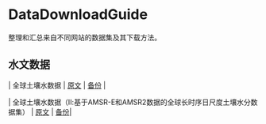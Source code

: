 # DataDownloadGuide
整理和汇总来自不同网站的数据集及其下载方法。

## 水文数据

| 全球土壤水数据  | [原文](https://mp.weixin.qq.com/s/9Ft3saueNQt60mwTBWk0Gw) | [备份](https://chikit-l.github.io/DataDownloadGuide/WebpageBackup/水文数据——全球土壤水数据.html) |

| 全球土壤水数据（Ⅱ:基于AMSR-E和AMSR2数据的全球长时序日尺度土壤水分数据集） | [原文](https://mp.weixin.qq.com/s?__biz=MzI0NzIzODE4MA==&mid=2247525294&idx=1&sn=5b00c94531303699654418c380d7e854&scene=21#wechat_redirect) | [备份](https://chikit-l.github.io/DataDownloadGuide/WebpageBackup/水文数据——全球土壤水数据（Ⅱ:基于AMSR-E和AMSR2数据的全球长时序日尺度土壤水分数据集）.html)|